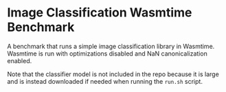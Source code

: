 # Image Classification Wasmtime Benchmark

A benchmark that runs a simple image classification library in Wasmtime.
Wasmtime is run with optimizations disabled and NaN canonicalization enabled.

Note that the classifier model is not included in the repo because it is large
and is instead downloaded if needed when running the `run.sh` script.
